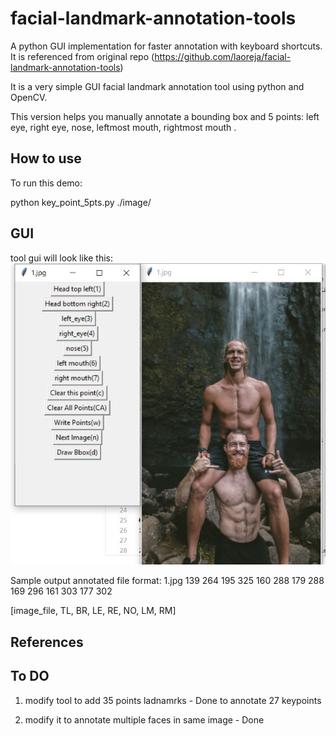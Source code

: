 # facial-landmark-annotation-tools
A python GUI implementation for faster annotation with keyboard shortcuts. It is referenced from original repo (https://github.com/laoreja/facial-landmark-annotation-tools)

It is a very simple GUI facial landmark annotation tool using python and OpenCV.

This version helps you manually annotate a bounding box and 5 points: left eye, right eye, nose, leftmost mouth, rightmost mouth .

## How to use

To run this demo:

python key_point_5pts.py ./image/

## GUI

tool gui will look like this:
![alt text](https://github.com/virgosep18/Face-Landmark-Annotation-Tool/blob/master/GUI.JPG)


Sample output annotated file format:
1.jpg 139 264 195 325 160 288 179 288 169 296 161 303 177 302

[image_file, TL, BR, LE, RE, NO, LM, RM]

## References



## To DO
1. modify tool to add 35 points ladnamrks  - Done to annotate 27 keypoints

2. modify it to annotate multiple faces in same image - Done
